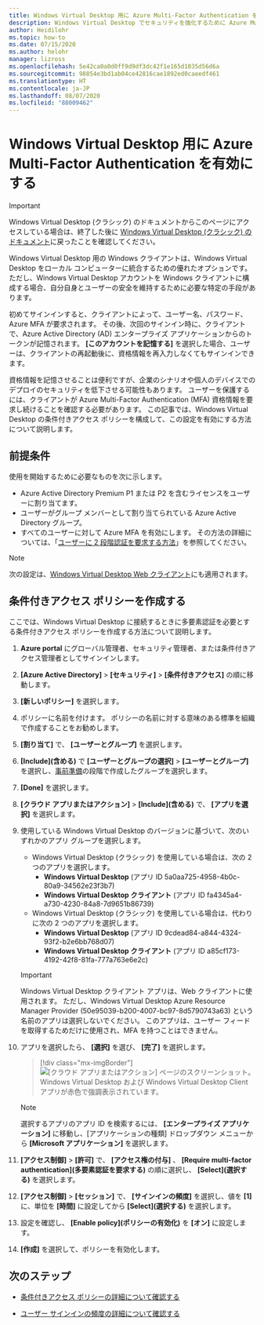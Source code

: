 ```yaml
---
title: Windows Virtual Desktop 用に Azure Multi-Factor Authentication を設定する - Azure
description: Windows Virtual Desktop でセキュリティを強化するために Azure Multi-Factor Authentication を設定する方法。
author: Heidilohr
ms.topic: how-to
ms.date: 07/15/2020
ms.author: helohr
manager: lizross
ms.openlocfilehash: 5e42ca0a0d0ff9d9df3dc42f1e165d1035d56d6a
ms.sourcegitcommit: 98854e3bd1ab04ce42816cae1892ed0caeedf461
ms.translationtype: HT
ms.contentlocale: ja-JP
ms.lasthandoff: 08/07/2020
ms.locfileid: "88009462"
---
```

# <a name="enable-azure-multi-factor-authentication-for-windows-virtual-desktop"></a>Windows Virtual Desktop 用に Azure Multi-Factor Authentication を有効にする

>[!IMPORTANT]
> Windows Virtual Desktop (クラシック) のドキュメントからこのページにアクセスしている場合は、終了した後に [Windows Virtual Desktop (クラシック) のドキュメント](./virtual-desktop-fall-2019/tenant-setup-azure-active-directory.md)に戻ったことを確認してください。

Windows Virtual Desktop 用の Windows クライアントは、Windows Virtual Desktop をローカル コンピューターに統合するための優れたオプションです。 ただし、Windows Virtual Desktop アカウントを Windows クライアントに構成する場合、自分自身とユーザーの安全を維持するために必要な特定の手段があります。

初めてサインインすると、クライアントによって、ユーザー名、パスワード、Azure MFA が要求されます。 その後、次回のサインイン時に、クライアントで、Azure Active Directory (AD) エンタープライズ アプリケーションからのトークンが記憶されます。 **[このアカウントを記憶する]** を選択した場合、ユーザーは、クライアントの再起動後に、資格情報を再入力しなくてもサインインでき ます。

資格情報を記憶させることは便利ですが、企業のシナリオや個人のデバイスでのデプロイのセキュリティを低下させる可能性もあります。 ユーザーを保護するには、クライアントが Azure Multi-Factor Authentication (MFA) 資格情報を要求し続けることを確認する必要があります。 この記事では、Windows Virtual Desktop の条件付きアクセス ポリシーを構成して、この設定を有効にする方法について説明します。

## <a name="prerequisites"></a>前提条件

使用を開始するために必要なものを次に示します。

- Azure Active Directory Premium P1 または P2 を含むライセンスをユーザーに割り当てます。
- ユーザーがグループ メンバーとして割り当てられている Azure Active Directory グループ。
- すべてのユーザーに対して Azure MFA を有効にします。 その方法の詳細については、「[ユーザーに 2 段階認証を要求する方法](../active-directory/authentication/howto-mfa-userstates.md#view-the-status-for-a-user)」を参照してください。

> [!NOTE]
> 次の設定は、[Windows Virtual Desktop Web クライアント](https://rdweb.wvd.microsoft.com/webclient/index.html)にも適用されます。

## <a name="create-a-conditional-access-policy"></a>条件付きアクセス ポリシーを作成する

ここでは、Windows Virtual Desktop に接続するときに多要素認証を必要とする条件付きアクセス ポリシーを作成する方法について説明します。

1. **Azure portal** にグローバル管理者、セキュリティ管理者、または条件付きアクセス管理者としてサインインします。
2. **[Azure Active Directory]**  >  **[セキュリティ]**  >  **[条件付きアクセス]** の順に移動します。
3. **[新しいポリシー]** を選択します。
4. ポリシーに名前を付けます。 ポリシーの名前に対する意味のある標準を組織で作成することをお勧めします。
5. **[割り当て]** で、 **[ユーザーとグループ]** を選択します。
6. **[Include]\(含める\)** で **[ユーザーとグループの選択]**  >  **[ユーザーとグループ]** を選択し、[事前準備](#prerequisites)の段階で作成したグループを選択します。
7. **[Done]** を選択します。
8. **[クラウド アプリまたはアクション]**  >  **[Include]\(含める\)** で、 **[アプリを選択]** を選択します。
9. 使用している Windows Virtual Desktop のバージョンに基づいて、次のいずれかのアプリ グループを選択します。
   - Windows Virtual Desktop (クラシック) を使用している場合は、次の 2 つのアプリを選択します。
       - **Windows Virtual Desktop** (アプリ ID 5a0aa725-4958-4b0c-80a9-34562e23f3b7)
       - **Windows Virtual Desktop クライアント** (アプリ ID fa4345a4-a730-4230-84a8-7d9651b86739)
   - Windows Virtual Desktop (クラシック) を使用している場合は、代わりに次の 2 つのアプリを選択します。
       -  **Windows Virtual Desktop** (アプリ ID 9cdead84-a844-4324-93f2-b2e6bb768d07)
       -  **Windows Virtual Desktop クライアント** (アプリ ID a85cf173-4192-42f8-81fa-777a763e6e2c)

   >[!IMPORTANT]
   > Windows Virtual Desktop クライアント アプリは、Web クライアントに使用されます。 ただし、Windows Virtual Desktop Azure Resource Manager Provider (50e95039-b200-4007-bc97-8d5790743a63) という名前のアプリは選択しないでください。 このアプリは、ユーザー フィードを取得するためだけに使用され、MFA を持つことはできません。

1. アプリを選択したら、 **[選択]** を選び、 **[完了]** を選択します。

   > [!div class="mx-imgBorder"]
   > ![[クラウド アプリまたはアクション] ページのスクリーンショット。 Windows Virtual Desktop および Windows Virtual Desktop Client アプリが赤色で強調表示されています。](media/cloud-apps-enterprise.png)

   >[!NOTE]
   >選択するアプリのアプリ ID を検索するには、 **[エンタープライズ アプリケーション]** に移動し、[アプリケーションの種類] ドロップダウン メニューから **[Microsoft アプリケーション]** を選択します。

10. **[アクセス制御]**  >  **[許可]** で、 **[アクセス権の付与]** 、 **[Require multi-factor authentication]\(多要素認証を要求する\)** の順に選択し、 **[Select]\(選択する\)** を選択します。
11. **[アクセス制御]**  >  **[セッション]** で、 **[サインインの頻度]** を選択し、値を **[1]** に、単位を **[時間]** に設定してから **[Select]\(選択する\)** を選択します。
12. 設定を確認し、 **[Enable policy]\(ポリシーの有効化\)** を **[オン]** に設定します。
13. **[作成]** を選択して、ポリシーを有効化します。

## <a name="next-steps"></a>次のステップ

- [条件付きアクセス ポリシーの詳細について確認する](../active-directory/conditional-access/concept-conditional-access-policies.md)

- [ユーザー サインインの頻度の詳細について確認する](../active-directory/conditional-access/howto-conditional-access-session-lifetime.md#user-sign-in-frequency)
